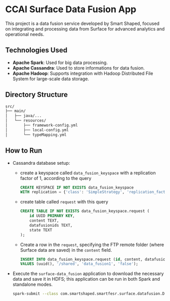 # CCAI Surface Data Fusion App

This project is a data fusion service developed by Smart Shaped, focused on integrating and processing data from Surface for advanced analytics and operational needs.

## Technologies Used

- **Apache Spark**: Used for big data processing.
- **Apache Cassandra**: Used to store informations for data fusion.
- **Apache Hadoop**: Supports integration with Hadoop Distributed File System for large-scale data storage.

## Directory Structure

```bash
src/
├── main/
│   ├── java/...
│   └── resources/
│       ├── framework-config.yml
│       ├── local-config.yml
│       └── typeMapping.yml
```

## How to Run

- Cassandra database setup:

  - create a keyspace called `data_fusion_keyspace` with a replication factor of 1, according to the query

    ```sql
    CREATE KEYSPACE IF NOT EXISTS data_fusion_keyspace
    WITH replication = {'class': 'SimpleStrategy', 'replication_factor': 1};
    ```

  - create table called `request` with this query

    ```sql
    CREATE TABLE IF NOT EXISTS data_fusion_keyspace.request (
        id UUID PRIMARY KEY,
        content TEXT,
        datafusionids TEXT,
        state TEXT
    );
    ```

  - Create a row in the `request`, specifying the FTP remote folder (where Surface data are saved) in the `content` field.

    ```sql
    INSERT INTO data_fusion_keyspace.request (id, content, datafusionids, state)
    VALUES (uuid(), '/shared', 'data_fusion1', 'false');
    ```

- Execute the `surface-data_fusion` application to download the necessary data and save it in HDFS; this application can be run in both Spark and standalone modes.

  ```bash
  spark-submit --class com.smartshaped.smartfesr.surface.datafusion.DataFusionMain --master yarn --deploy-mode client ./extra_jars/surface-data_fusion-0.0.1.jar
  ```

